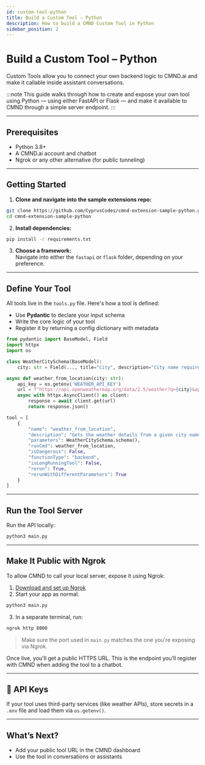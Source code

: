 ```yaml
---
id: custom-tool-python
title: Build a Custom Tool – Python
description: How to build a CMND Custom Tool in Python
sidebar_position: 2
---
```


# Build a Custom Tool – Python

Custom Tools allow you to connect your own backend logic to CMND.ai and make it callable inside assistant conversations.

:::note
This guide walks through how to create and expose your own tool using Python — using either FastAPI or Flask — and make it available to CMND through a simple server endpoint.
:::

---

## Prerequisites

- Python 3.8+
- A CMND.ai account and chatbot
- Ngrok or any other alternative (for public tunneling)

---

## Getting Started

1. **Clone and navigate into the sample extensions repo:**

```bash title="Terminal"
git clone https://github.com/CyprusCodes/cmnd-extension-sample-python.git
cd cmnd-extension-sample-python
```

2. **Install dependencies:**

```bash title="Terminal"
pip install -r requirements.txt
```

3. **Choose a framework:**  
   Navigate into either the `fastapi` or `flask` folder, depending on your preference.

---

## Define Your Tool

All tools live in the `tools.py` file. Here's how a tool is defined:

- Use **Pydantic** to declare your input schema
- Write the core logic of your tool
- Register it by returning a config dictionary with metadata

```python title="tools.py" showLineNumbers
from pydantic import BaseModel, Field
import httpx
import os

class WeatherCitySchema(BaseModel):
    city: str = Field(..., title="City", description="City name required")

async def weather_from_location(city: str):
    api_key = os.getenv('WEATHER_API_KEY')
    url = f"https://api.openweathermap.org/data/2.5/weather?q={city}&appid={api_key}"
    async with httpx.AsyncClient() as client:
        response = await client.get(url)
        return response.json()

tool = [
    {
        "name": "weather_from_location",
        "description": "Gets the weather details from a given city name",
        "parameters": WeatherCitySchema.schema(),
        "runCmd": weather_from_location,
        "isDangerous": False,
        "functionType": "backend",
        "isLongRunningTool": False,
        "rerun": True,
        "rerunWithDifferentParameters": True
    }
]
```

---

## Run the Tool Server

Run the API locally:

```bash
python3 main.py
```

---

## Make It Public with Ngrok

To allow CMND to call your local server, expose it using Ngrok:

1. [Download and set up Ngrok](https://ngrok.com/docs/getting-started)
2. Start your app as normal:

```bash
python3 main.py
```

3. In a separate terminal, run:

```bash
ngrok http 8000
```

> Make sure the port used in `main.py` matches the one you're exposing via Ngrok.

Once live, you'll get a public HTTPS URL. This is the endpoint you’ll register with CMND when adding the tool to a chatbot.

---

## 🔐 API Keys

If your tool uses third-party services (like weather APIs), store secrets in a `.env` file and load them via `os.getenv()`.

---

## What’s Next?

- Add your public tool URL in the CMND dashboard
- Use the tool in conversations or assistants
